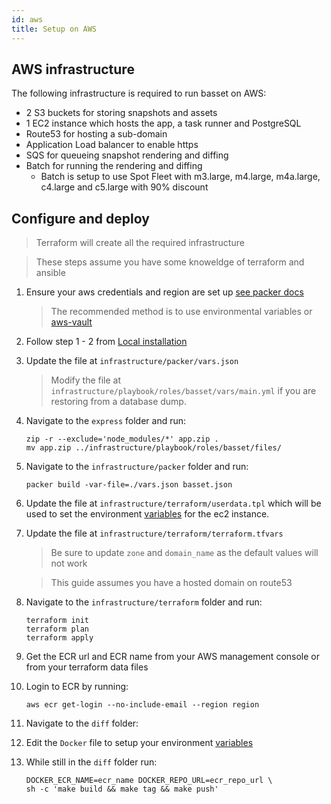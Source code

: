```yaml
---
id: aws
title: Setup on AWS
---
```


## AWS infrastructure

The following infrastructure is required to run basset on AWS:

* 2 S3 buckets for storing snapshots and assets
* 1 EC2 instance which hosts the app, a task runner and PostgreSQL
* Route53 for hosting a sub-domain
* Application Load balancer to enable https
* SQS for queueing snapshot rendering and diffing
* Batch for running the rendering and diffing
  * Batch is setup to use Spot Fleet with m3.large, m4.large, m4a.large, c4.large and c5.large with 90% discount

## Configure and deploy
> Terraform will create all the required infrastructure

> These steps assume you have some knoweldge of terraform and ansible

1. Ensure your aws credentials and region are set up [see packer docs](https://www.packer.io/docs/builders/amazon.html#authentication)
    > The recommended method is to use environmental variables or [aws-vault](https://github.com/99designs/aws-vault)
2. Follow step 1 - 2 from [Local installation](installation.md)
3. Update the file at `infrastructure/packer/vars.json`
   > Modify the file at `infrastructure/playbook/roles/basset/vars/main.yml` if you are restoring from a database dump.
4. Navigate to the `express` folder and run:

    ```shell-session
    zip -r --exclude='node_modules/*' app.zip .
    mv app.zip ../infrastructure/playbook/roles/basset/files/
    ```

5. Navigate to the `infrastructure/packer` folder and run:

    ```shell-session
    packer build -var-file=./vars.json basset.json
    ```

6. Update the file at `infrastructure/terraform/userdata.tpl` which will be used to set the environment [variables](environmental-variables.md) for the ec2 instance.
7. Update the file at  `infrastructure/terraform/terraform.tfvars`
   > Be sure to update `zone` and `domain_name` as the default values will not work
   
   > This guide assumes you have a hosted domain on route53
8. Navigate to the `infrastructure/terraform` folder and run:

    ```shell-session
    terraform init
    terraform plan
    terraform apply
    ```

9. Get the ECR url and ECR name from your AWS management console or from your terraform data files
10. Login to ECR by running:

    ```shell-session
    aws ecr get-login --no-include-email --region region
    ```

11. Navigate to the `diff` folder:
12. Edit the `Docker` file to setup your environment [variables](environmental-variables.md)
13. While still in the `diff` folder run:

    ```shell-session
    DOCKER_ECR_NAME=ecr_name DOCKER_REPO_URL=ecr_repo_url \
    sh -c 'make build && make tag && make push'
    ```
